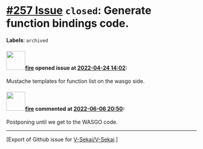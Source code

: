 # [\#257 Issue](https://github.com/V-Sekai/V-Sekai/issues/257) `closed`: Generate function bindings code.
**Labels**: `archived`


#### <img src="https://avatars.githubusercontent.com/u/32321?u=c2e06a3d2b49a467aa907e54aa259516440267cc&v=4" width="50">[fire](https://github.com/fire) opened issue at [2022-04-24 14:02](https://github.com/V-Sekai/V-Sekai/issues/257):

Mustache templates for function list on the wasgo side.

#### <img src="https://avatars.githubusercontent.com/u/32321?u=c2e06a3d2b49a467aa907e54aa259516440267cc&v=4" width="50">[fire](https://github.com/fire) commented at [2022-06-06 20:50](https://github.com/V-Sekai/V-Sekai/issues/257#issuecomment-1147912414):

Postponing until we get to the WASGO code.


-------------------------------------------------------------------------------



[Export of Github issue for [V-Sekai/V-Sekai](https://github.com/V-Sekai/V-Sekai).]
